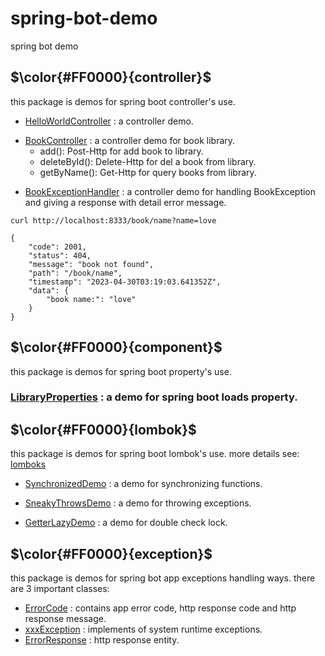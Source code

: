 # spring-bot-demo
spring bot demo

## $\color{#FF0000}{controller}$
this package is demos for spring boot controller's use.

* [HelloWorldController](./src/main/java/com/spring/bot/demo/controller/HelloWorldController.java) : a controller demo.
+ [BookController](./src/main/java/com/spring/bot/demo/controller/BookController.java) : a controller demo for book library. 
  - add(): Post-Http for add book to library.
  - deleteById(): Delete-Http for del a book from library.
  - getByName(): Get-Http for query books from library.
* [BookExceptionHandler](./src/main/java/com/spring/bot/demo/controller/BookExceptionHandler.java) : a controller demo for handling BookException and giving a response with detail error message. 
```
curl http://localhost:8333/book/name?name=love

{
    "code": 2001,
    "status": 404,
    "message": "book not found",
    "path": "/book/name",
    "timestamp": "2023-04-30T03:19:03.641352Z",
    "data": {
        "book name:": "love"
    }
}
```

## $\color{#FF0000}{component}$
this package is demos for spring boot property's use.

### [LibraryProperties](./src/main/java/com/spring/bot/demo/component/LibraryProperties.java) :  a demo for spring boot loads property.

## $\color{#FF0000}{lombok}$
this package is demos for spring boot lombok's use. more details see: [lomboks](https://hezhiqiang8909.gitbook.io/java/docs/javalib/lombok)

* [SynchronizedDemo](./src/main/java/com/spring/bot/demo/lombok/SynchronizedDemo.java) :  a demo for synchronizing functions.

* [SneakyThrowsDemo](./src/main/java/com/spring/bot/demo/lombok/SneakyThrowsDemo.java) :  a demo for throwing exceptions.

* [GetterLazyDemo](./src/main/java/com/spring/bot/demo/lombok/GetterLazyDemo.java) :  a demo for double check lock.

## $\color{#FF0000}{exception}$
this package is demos for spring bot app exceptions handling ways. there are 3 important classes: 
* [ErrorCode](./src/main/java/com/spring/bot/demo/exception/ErrorCode.java) :  contains app error code, http response code and http response message.
* [xxxException](./src/main/java/com/spring/bot/demo/exception/BaseException.java) : implements of system runtime exceptions.
* [ErrorResponse](./src/main/java/com/spring/bot/demo/exception/ErrorResponse.java) : http response entity.
